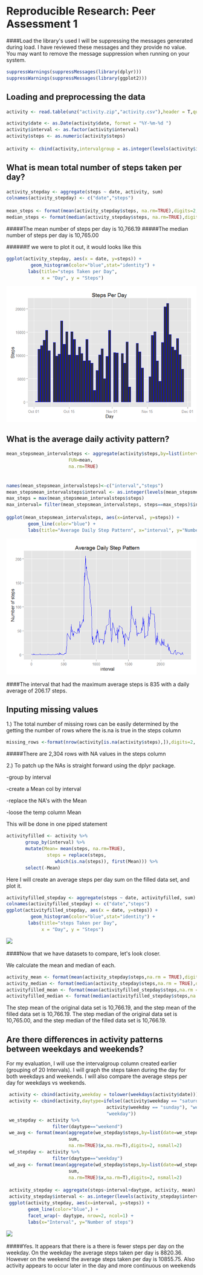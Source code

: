 # Reproducible Research: Peer Assessment 1


####Load the library's used
I will be suppressing the messages generated during load. I have reviewed these messages and they provide no value. You may want to remove the message suppression when running on your system.

```r
suppressWarnings(suppressMessages(library(dplyr)))
suppressWarnings(suppressMessages(library(ggplot2)))
```

## Loading and preprocessing the data

```r
activity <- read.table(unz("activity.zip","activity.csv"),header = T,quote="\"", sep=",",na.strings = NA)
```


```r
activity$date <- as.Date(activity$date, format = "%Y-%m-%d ")
activity$interval <- as.factor(activity$interval)
activity$steps <- as.numeric(activity$steps)

activity <- cbind(activity,intervalgroup = as.integer(levels(activity$interval)) %/% 12)
```



## What is mean total number of steps taken per day?

```r
activity_stepday <- aggregate(steps ~ date, activity, sum)
colnames(activity_stepday) <- c("date","steps")

mean_steps <- format(mean(activity_stepday$steps, na.rm=TRUE),digits=2, nsmall=2, big.mark=",",small.mark=".")
median_steps <- format(median(activity_stepday$steps, na.rm=TRUE),digits=2, nsmall=2, big.mark=",",small.mark=".")
```
#####The mean number of steps per day is 10,766.19
#####The median number of steps per day is 10,765.00

######If we were to plot it out, it would looks like this

```r
ggplot(activity_stepday, aes(x = date, y=steps)) + 
         geom_histogram(color="blue",stat="identity") +
        labs(title="steps Taken per Day", 
             x = "Day", y = "Steps") 
```

![](PA1_template_files/figure-html/unnamed-chunk-5-1.png) 

## What is the average daily activity pattern?

```r
mean_stepsmean_intervalsteps <- aggregate(activity$steps,by=list(interval=activity$interval), 
                       FUN=mean, 
                       na.rm=TRUE)
                     
                       
names(mean_stepsmean_intervalsteps)<-c("interval","steps")
mean_stepsmean_intervalsteps$interval <- as.integer(levels(mean_stepsmean_intervalsteps$interval)[mean_stepsmean_intervalsteps$interval])
max_steps = max(mean_stepsmean_intervalsteps$steps)
max_interval= filter(mean_stepsmean_intervalsteps, steps==max_steps)$interval

ggplot(mean_stepsmean_intervalsteps, aes(x=interval, y=steps)) +   
        geom_line(color="blue") +  
        labs(title="Average Daily Step Pattern", x="interval", y="Number of steps")
```

![](PA1_template_files/figure-html/unnamed-chunk-6-1.png) 

####The interval that had the maximum average steps is 835 with a daily average of 206.17 steps.

## Inputing missing values

1.) The total number of missing rows can be easily determined by the getting the number of rows where the is.na is true in the steps column

```r
missing_rows <-format(nrow(activity[is.na(activity$steps),]),digits=2, nsmall=2, big.mark=",",small.mark=".")
```

#####There are 2,304 rows with NA values in the steps column

2.) To patch up the NAs is straight forward using the dplyr package. 

-group by interval 

-create a Mean col by interval 

-replace the NA's with the Mean 

-loose the temp column Mean 

This will be done in one piped statement


```r
activityfilled <- activity %>%
       group_by(interval) %>%
       mutate(Mean= mean(steps, na.rm=TRUE), 
               steps = replace(steps, 
                  which(is.na(steps)), first(Mean))) %>%
       select(-Mean)
```

Here I will create an average steps per day sum on the filled data set, and plot it.


```r
activityfilled_stepday <- aggregate(steps ~ date, activityfilled, sum)
colnames(activityfilled_stepday) <- c("date","steps")
ggplot(activityfilled_stepday, aes(x = date, y=steps)) + 
         geom_histogram(color="blue",stat="identity") +
        labs(title="steps Taken per Day", 
             x = "Day", y = "Steps") 
```

![](PA1_template_files/figure-html/unnamed-chunk-9-1.png) 


####Now that we have datasets to compare, let's look closer.


We calculate the mean and median of each. 


```r
activity_mean <- format(mean(activity_stepday$steps,na.rm = TRUE),digits=2, nsmall=2, big.mark=",",small.mark=".")
activity_median <- format(median(activity_stepday$steps,na.rm = TRUE),digits=2, nsmall=2, big.mark=",",small.mark=".")
activityfilled_mean <- format(mean(activityfilled_stepday$steps,na.rm = TRUE),digits=2, nsmall=2, big.mark=",",small.mark=".")
activityfilled_median <- format(median(activityfilled_stepday$steps,na.rm = TRUE),digits=2, nsmall=2, big.mark=",",small.mark=".")
```

The step mean of the original data set is 10,766.19, and the step mean of the filled data set is 10,766.19.
The step median of the original data set is 10,765.00, and the step median of the filled data set is 10,766.19.

## Are there differences in activity patterns between weekdays and weekends?
For my evaluation, I will use the intervalgroup column created earlier (grouping of 20 Intervals). I will graph the steps taken during the day for both weekdays and weekends. I will also compare the average steps per day for weekdays vs weekends. 


```r
 activity <- cbind(activity,weekday = tolower(weekdays(activity$date)))
 activity <- cbind(activity,daytype=ifelse((activity$weekday == "saturday" | 
                                     activity$weekday == "sunday"), "weekend", 
                                     "weekday"))
 we_stepday <- activity %>%
                 filter(daytype=="weekend")
 we_avg <- format(mean(aggregate(we_stepday$steps,by=list(date=we_stepday$date), 
                       sum, 
                       na.rm=TRUE)$x,na.rm=T),digits=2, nsmall=2)
 wd_stepday <- activity %>%
                 filter(daytype=="weekday")
 wd_avg <- format(mean(aggregate(wd_stepday$steps,by=list(date=wd_stepday$date), 
                       sum, 
                       na.rm=TRUE)$x,na.rm=T),digits=2, nsmall=2)

 activity_stepday <- aggregate(steps~interval+daytype, activity, mean)
 activity_stepday$interval <- as.integer(levels(activity_stepday$interval))
 ggplot(activity_stepday, aes(x=interval, y=steps)) + 
        geom_line(color="blue",) +
        facet_wrap(~ daytype, nrow=2, ncol=1) +
        labs(x="Interval", y="Number of steps") 
```

![](PA1_template_files/figure-html/unnamed-chunk-11-1.png) 

#####Yes. It appears that there is a there is fewer steps per day on the weekday. On the weekday the average steps taken per day is 8820.36. However on the weekend the average steps taken per day is 10855.75. Also activity appears to occur later in the day and more continuous on weekends       
       
